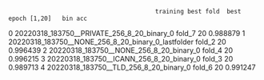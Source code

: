                                              training best fold  best epoch [1,20]   bin acc
0          20220318_183750__PRIVATE_256_8_20_binary_0    fold_7                 20  0.988879
1  20220318_183750__NONE_256_8_20_binary_0_lastfolder    fold_2                 20  0.996439
2             20220318_183750__NONE_256_8_20_binary_0    fold_4                 20  0.996215
3            20220318_183750__ICANN_256_8_20_binary_0    fold_3                 20  0.989713
4              20220318_183750__TLD_256_8_20_binary_0    fold_6                 20  0.991247